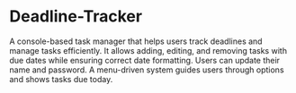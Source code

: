 # Deadline-Tracker
A console-based task manager that helps users track deadlines and manage tasks efficiently. It allows adding, editing, and removing tasks with due dates while ensuring correct date formatting. Users can update their name and password. A menu-driven system guides users through options and shows tasks due today.
